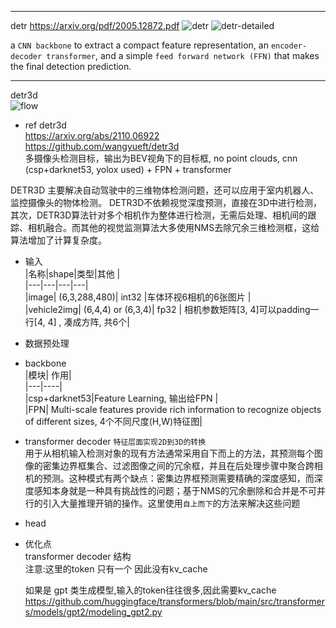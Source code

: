 --------------------------   
detr https://arxiv.org/pdf/2005.12872.pdf
![detr](https://github.com/lix19937/pytorch-cookbook/assets/38753233/10aca5e6-a62e-478d-b4bd-16e1a79f1be5)
![detr-detailed](https://github.com/lix19937/pytorch-cookbook/assets/38753233/1f3a29f1-62bf-404c-b354-b42dea11caff)   

a `CNN backbone` to extract a compact feature representation, an `encoder-decoder transformer`, and a simple `feed forward network (FFN)` that makes the final detection prediction.

---------------------------   
detr3d   
![flow](https://github.com/lix19937/pytorch-cookbook/assets/38753233/3525dd0b-26c9-4e42-99eb-6cd62575d4b9)    


* ref detr3d  
https://arxiv.org/abs/2110.06922  
https://github.com/wangyueft/detr3d       
多摄像头检测目标，输出为BEV视角下的目标框, no point clouds, cnn (csp+darknet53, yolox used) +  FPN  + transformer

DETR3D 主要解决自动驾驶中的三维物体检测问题，还可以应用于室内机器人、监控摄像头的物体检测。 DETR3D不依赖视觉深度预测，直接在3D中进行检测，其次，DETR3D算法针对多个相机作为整体进行检测，无需后处理、相机间的跟踪、相机融合。而其他的视觉监测算法大多使用NMS去除冗余三维检测框，这给算法增加了计算复杂度。  

* 输入       
  |名称|shape|类型|其他 |    
  |---|---|---|---|     
  |image| (6,3,288,480)| int32 |车体环视6相机的6张图片   |   
  |vehicle2img| (6,4,4) or (6,3,4)| fp32 | 相机参数矩阵[3, 4]可以padding一行[4, 4] , 凑成方阵, 共6个|     


* 数据预处理  


* backbone   
  |模块| 作用|    
  |---|----|    
  |csp+darknet53|Feature Learning, 输出给FPN |       
  |FPN| Multi-scale features provide rich information to recognize objects of different sizes, 4个不同尺度(H,W)特征图|         

* transformer decoder
  `特征层面实现2D到3D的转换`       
  用于从相机输入检测对象的现有方法通常采用自下而上的方法，其预测每个图像的密集边界框集合、过滤图像之间的冗余框，并且在后处理步骤中聚合跨相机的预测。这种模式有两个缺点：密集边界框预测需要精确的深度感知，而深度感知本身就是一种具有挑战性的问题；基于NMS的冗余删除和合并是不可并行的引入大量推理开销的操作。这里使用`自上而下`的方法来解决这些问题   

* head    

* 优化点   
  transformer decoder 结构  
  注意:这里的token 只有一个 因此没有kv_cache    
  
  如果是 gpt 类生成模型,输入的token往往很多,因此需要kv_cache    
  https://github.com/huggingface/transformers/blob/main/src/transformers/models/gpt2/modeling_gpt2.py  

 

